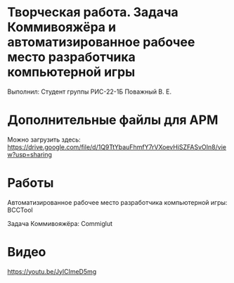 # Творческая работа. Задача Коммивояжёра и автоматизированное рабочее место разработчика компьютерной игры
Выполнил: Студент группы РИС-22-1Б Поважный В. Е.

# Дополнительные файлы для АРМ
Можно загрузить здесь:
https://drive.google.com/file/d/1Q9TtYbauFhmfY7rVXoevHiSZFASvOIn8/view?usp=sharing

# Работы
Автоматизированное рабочее место разработчика компьютерной игры: BCCTool

Задача Коммивояжёра: Commiglut

# Видео
https://youtu.be/JylCImeD5mg
